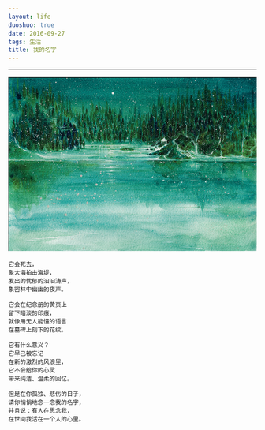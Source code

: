 ```yaml
---
layout: life
duoshuo: true
date: 2016-09-27
tags: 生活
title: 我的名字
---
```


******

![夜萤](/life/2016/2016res/夜萤.png)

```
它会死去，
象大海拍击海堤，
发出的忧郁的汩汩涛声，
象密林中幽幽的夜声。
```

```
它会在纪念册的黄页上
留下暗淡的印痕，
就像用无人能懂的语言
在墓碑上刻下的花纹。
```

```
它有什么意义？
它早已被忘记
在新的激烈的风浪里，
它不会给你的心灵
带来纯洁、温柔的回忆。
```

```
但是在你孤独、悲伤的日子，
请你悄悄地念一念我的名字，
并且说：有人在思念我，
在世间我活在一个人的心里。
```


